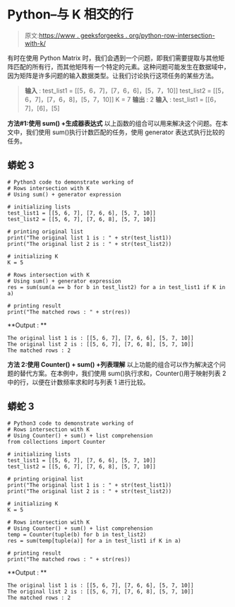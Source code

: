 # Python–与 K 相交的行

> 原文:[https://www . geeksforgeeks . org/python-row-intersection-with-k/](https://www.geeksforgeeks.org/python-rows-intersection-with-k/)

有时在使用 Python Matrix 时，我们会遇到一个问题，即我们需要提取与其他矩阵匹配的所有行，而其他矩阵有一个特定的元素。这种问题可能发生在数据域中，因为矩阵是许多问题的输入数据类型。让我们讨论执行这项任务的某些方法。

> **输入** :
> test_list1 = [[5，6，7]，[7，6，6]，[5，7，10]]
> test_list2 = [[5，6，7]，[7，6，8]，[5，7，10]]
> K = 7
> **输出** : 2
> **输入** :
> test_list1 = [[6，7]，[6]，[5]

**方法#1:使用 sum() +生成器表达式**
以上函数的组合可以用来解决这个问题。在本文中，我们使用 sum()执行计数匹配的任务，使用 generator 表达式执行比较的任务。

## 蟒蛇 3

```
# Python3 code to demonstrate working of
# Rows intersection with K
# Using sum() + generator expression

# initializing lists
test_list1 = [[5, 6, 7], [7, 6, 6], [5, 7, 10]]
test_list2 = [[5, 6, 7], [7, 6, 8], [5, 7, 10]]

# printing original list
print("The original list 1 is : " + str(test_list1))
print("The original list 2 is : " + str(test_list2))

# initializing K
K = 5

# Rows intersection with K
# Using sum() + generator expression
res = sum(sum(a == b for b in test_list2) for a in test_list1 if K in a)

# printing result
print("The matched rows : " + str(res))
```

**Output : **

```
The original list 1 is : [[5, 6, 7], [7, 6, 6], [5, 7, 10]]
The original list 2 is : [[5, 6, 7], [7, 6, 8], [5, 7, 10]]
The matched rows : 2
```

**方法 2:使用 Counter() + sum() +列表理解**
以上功能的组合可以作为解决这个问题的替代方案。在本例中，我们使用 sum()执行求和，Counter()用于映射列表 2 中的行，以便在计数频率求和时与列表 1 进行比较。

## 蟒蛇 3

```
# Python3 code to demonstrate working of
# Rows intersection with K
# Using Counter() + sum() + list comprehension
from collections import Counter

# initializing lists
test_list1 = [[5, 6, 7], [7, 6, 6], [5, 7, 10]]
test_list2 = [[5, 6, 7], [7, 6, 8], [5, 7, 10]]

# printing original list
print("The original list 1 is : " + str(test_list1))
print("The original list 2 is : " + str(test_list2))

# initializing K
K = 5

# Rows intersection with K
# Using Counter() + sum() + list comprehension
temp = Counter(tuple(b) for b in test_list2)
res = sum(temp[tuple(a)] for a in test_list1 if K in a)

# printing result
print("The matched rows : " + str(res))
```

**Output : **

```
The original list 1 is : [[5, 6, 7], [7, 6, 6], [5, 7, 10]]
The original list 2 is : [[5, 6, 7], [7, 6, 8], [5, 7, 10]]
The matched rows : 2
```